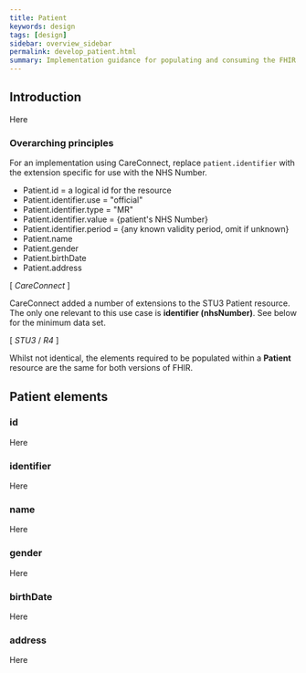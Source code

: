 ```yaml
---
title: Patient
keywords: design
tags: [design]
sidebar: overview_sidebar
permalink: develop_patient.html
summary: Implementation guidance for populating and consuming the FHIR Patient resource
---
```


## Introduction

Here

### Overarching principles

For an implementation using CareConnect, replace `patient.identifier` with the extension specific for use with the NHS Number.
 
- Patient.id = a logical id for the resource
- Patient.identifier.use = "official"
- Patient.identifier.type = "MR"
- Patient.identifier.value = {patient's NHS Number}
- Patient.identifier.period = {any known validity period, omit if unknown}
- Patient.name
- Patient.gender
- Patient.birthDate
- Patient.address

[ *CareConnect* ]

CareConnect added a number of extensions to the STU3 Patient resource. The only one relevant to this use case is **identifier (nhsNumber)**. See below for the minimum data set.

[ *STU3* / *R4* ]

Whilst not identical, the elements required to be populated within a **Patient** resource are the same for both versions of FHIR. 

## Patient elements

### id

Here

### identifier

Here

### name

Here

### gender

Here

### birthDate

Here

### address

Here
